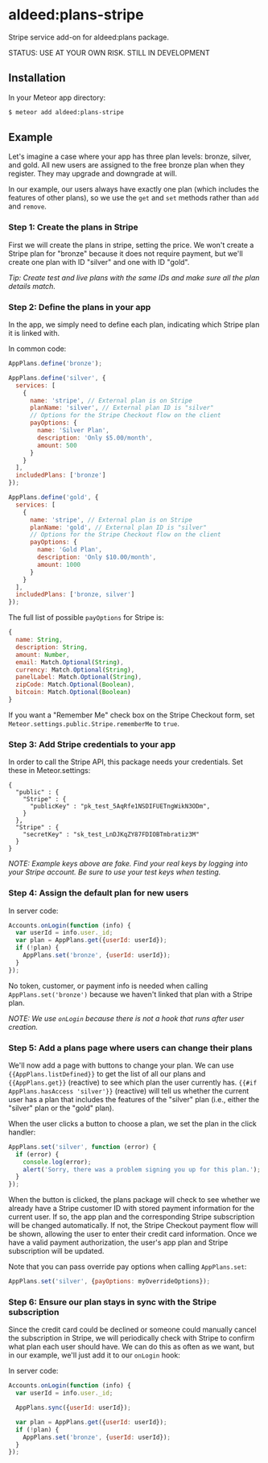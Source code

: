 aldeed:plans-stripe
===============

Stripe service add-on for aldeed:plans package.

STATUS: USE AT YOUR OWN RISK. STILL IN DEVELOPMENT

## Installation

In your Meteor app directory:

```bash
$ meteor add aldeed:plans-stripe
```

## Example

Let's imagine a case where your app has three plan levels: bronze, silver, and gold. All new users are assigned to the free bronze plan when they register. They may upgrade and downgrade at will.

In our example, our users always have exactly one plan (which includes the features of other plans), so we use the `get` and `set` methods rather than `add` and `remove`.

### Step 1: Create the plans in Stripe

First we will create the plans in stripe, setting the price. We won't create a Stripe plan for "bronze" because it does not require payment, but we'll create one plan with ID "silver" and one with ID "gold".

*Tip: Create test and live plans with the same IDs and make sure all the plan details match.*

### Step 2: Define the plans in your app

In the app, we simply need to define each plan, indicating which Stripe plan it is linked with.

In common code:

```js
AppPlans.define('bronze');

AppPlans.define('silver', {
  services: [
    {
      name: 'stripe', // External plan is on Stripe
      planName: 'silver', // External plan ID is "silver"
      // Options for the Stripe Checkout flow on the client
      payOptions: {
        name: 'Silver Plan',
        description: 'Only $5.00/month',
        amount: 500
      }
    }
  ],
  includedPlans: ['bronze']
});

AppPlans.define('gold', {
  services: [
    {
      name: 'stripe', // External plan is on Stripe
      planName: 'gold', // External plan ID is "silver"
      // Options for the Stripe Checkout flow on the client
      payOptions: {
        name: 'Gold Plan',
        description: 'Only $10.00/month',
        amount: 1000
      }
    }
  ],
  includedPlans: ['bronze, silver']
});
```

The full list of possible `payOptions` for Stripe is:

```js
{
  name: String,
  description: String,
  amount: Number,
  email: Match.Optional(String),
  currency: Match.Optional(String),
  panelLabel: Match.Optional(String),
  zipCode: Match.Optional(Boolean),
  bitcoin: Match.Optional(Boolean)
}
```

If you want a "Remember Me" check box on the Stripe Checkout form, set `Meteor.settings.public.Stripe.rememberMe` to `true`.

### Step 3: Add Stripe credentials to your app

In order to call the Stripe API, this package needs your credentials. Set these in Meteor.settings:

```
{
  "public" : {
    "Stripe" : {
      "publicKey" : "pk_test_5AqRfe1NSDIFUETngWikN3ODm",
    }
  },
  "Stripe" : {
    "secretKey" : "sk_test_LnDJKqZY87FDIOBTmbratiz3M"
  }
}
```

*NOTE: Example keys above are fake. Find your real keys by logging into your Stripe account. Be sure to use your test keys when testing.*

### Step 4: Assign the default plan for new users

In server code:

```js
Accounts.onLogin(function (info) {
  var userId = info.user._id;
  var plan = AppPlans.get({userId: userId});
  if (!plan) {
    AppPlans.set('bronze', {userId: userId});
  }
});
```

No token, customer, or payment info is needed when calling `AppPlans.set('bronze')` because we haven't linked that plan with a Stripe plan.

*NOTE: We use `onLogin` because there is not a hook that runs after user creation.*

### Step 5: Add a plans page where users can change their plans

We'll now add a page with buttons to change your plan. We can use `{{AppPlans.listDefined}}` to get the list of all our plans and `{{AppPlans.get}}` (reactive) to see which plan the user currently has. `{{#if AppPlans.hasAccess 'silver'}}` (reactive) will tell us whether the current user has a plan that includes the features of the "silver" plan (i.e., either the "silver" plan or the "gold" plan).

When the user clicks a button to choose a plan, we set the plan in the click handler:

```js
AppPlans.set('silver', function (error) {
  if (error) {
    console.log(error);
    alert('Sorry, there was a problem signing you up for this plan.');
  }
});
```

When the button is clicked, the plans package will check to see whether we already have a Stripe customer ID with stored payment information for the current user. If so, the app plan and the corresponding Stripe subscription will be changed automatically. If not, the Stripe Checkout payment flow will be shown, allowing the user to enter their credit card information. Once we have a valid payment authorization, the user's app plan and Stripe subscription will be updated.

Note that you can pass override pay options when calling `AppPlans.set`:

```js
AppPlans.set('silver', {payOptions: myOverrideOptions});
```

### Step 6: Ensure our plan stays in sync with the Stripe subscription

Since the credit card could be declined or someone could manually cancel the subscription in Stripe, we will periodically check with Stripe to confirm what plan each user should have. We can do this as often as we want, but in our example, we'll just add it to our `onLogin` hook:

In server code:

```js
Accounts.onLogin(function (info) {
  var userId = info.user._id;

  AppPlans.sync({userId: userId});

  var plan = AppPlans.get({userId: userId});
  if (!plan) {
    AppPlans.set('bronze', {userId: userId});
  }
});
```